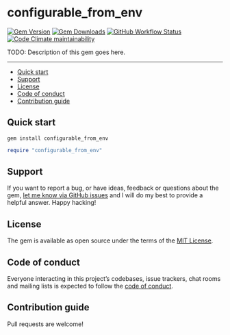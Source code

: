 # configurable_from_env

[![Gem Version](https://img.shields.io/gem/v/configurable_from_env)](https://rubygems.org/gems/configurable_from_env)
[![Gem Downloads](https://img.shields.io/gem/dt/configurable_from_env)](https://www.ruby-toolbox.com/projects/configurable_from_env)
[![GitHub Workflow Status](https://img.shields.io/github/actions/workflow/status/mattbrictson/configurable_from_env/ci.yml)](https://github.com/mattbrictson/configurable_from_env/actions/workflows/ci.yml)
[![Code Climate maintainability](https://img.shields.io/codeclimate/maintainability/mattbrictson/configurable_from_env)](https://codeclimate.com/github/mattbrictson/configurable_from_env)

TODO: Description of this gem goes here.

---

- [Quick start](#quick-start)
- [Support](#support)
- [License](#license)
- [Code of conduct](#code-of-conduct)
- [Contribution guide](#contribution-guide)

## Quick start

```
gem install configurable_from_env
```

```ruby
require "configurable_from_env"
```

## Support

If you want to report a bug, or have ideas, feedback or questions about the gem, [let me know via GitHub issues](https://github.com/mattbrictson/configurable_from_env/issues/new) and I will do my best to provide a helpful answer. Happy hacking!

## License

The gem is available as open source under the terms of the [MIT License](LICENSE.txt).

## Code of conduct

Everyone interacting in this project’s codebases, issue trackers, chat rooms and mailing lists is expected to follow the [code of conduct](CODE_OF_CONDUCT.md).

## Contribution guide

Pull requests are welcome!
